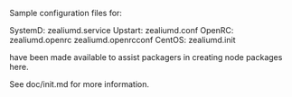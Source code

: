 Sample configuration files for:

SystemD: zealiumd.service
Upstart: zealiumd.conf
OpenRC:  zealiumd.openrc
         zealiumd.openrcconf
CentOS:  zealiumd.init

have been made available to assist packagers in creating node packages here.

See doc/init.md for more information.
